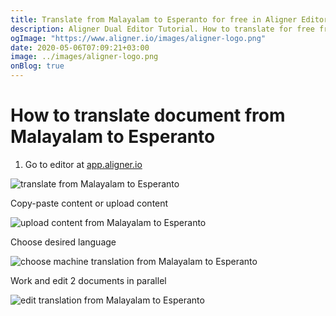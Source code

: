 ```yaml
---
title: Translate from Malayalam to Esperanto for free in Aligner Editor
description: Aligner Dual Editor Tutorial. How to translate for free from Malayalam to Esperanto. Aligner is multilingual document management platform. 
ogImage: "https://www.aligner.io/images/aligner-logo.png"
date: 2020-05-06T07:09:21+03:00
image: ../images/aligner-logo.png
onBlog: true
---
```


# How to translate document from Malayalam to Esperanto

1. Go to editor at [app.aligner.io](https://app.aligner.io "Aligner App web page")

![translate from Malayalam to Esperanto](../aligner-blank-editor.png "translate from Malayalam to Esperanto")

Copy-paste content or upload content

![upload content from Malayalam to Esperanto](../aligner-uploaded-document.png "upload content from Malayalam to Esperanto")

Choose desired language

![choose machine translation from Malayalam to Esperanto](../aligner-language-dropdown.png "choose machine translation from Malayalam to Esperanto")

Work and edit 2 documents in parallel

![edit translation from Malayalam to Esperanto](../aligner-double-sitded-editor.png "edit translation from Malayalam to Esperanto")

